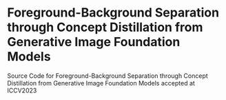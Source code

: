 # Foreground-Background Separation through Concept Distillation from Generative Image Foundation Models

Source Code for Foreground-Background Separation through Concept Distillation from Generative Image Foundation Models accepted at ICCV2023
